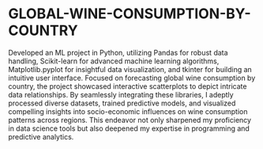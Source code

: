 # GLOBAL-WINE-CONSUMPTION-BY-COUNTRY
Developed an ML project in Python, utilizing Pandas for robust data handling, Scikit-learn for advanced machine learning algorithms, Matplotlib.pyplot for insightful data visualization, and tkinter for building an intuitive user interface.
Focused on forecasting global wine consumption by country, the project showcased interactive scatterplots to depict intricate data relationships. By seamlessly integrating these libraries, I adeptly processed diverse datasets, trained predictive models, and visualized compelling insights into socio-economic influences on wine consumption patterns across regions. This endeavor not only sharpened my proficiency in data science tools but also deepened my expertise in programming and predictive analytics.
